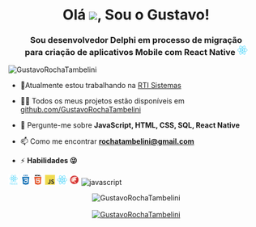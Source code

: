 <h1 align="center">Olá <img src="https://raw.githubusercontent.com/kaueMarques/kaueMarques/master/hi.gif" width="30px">, Sou o Gustavo!</h1>
<h3 align="center">Sou desenvolvedor Delphi em processo de migração </br>para criação de aplicativos Mobile com React Native <img src="https://raw.githubusercontent.com/GustavoRochaTambelini/icons/acfb407626344d2c0fed69f2130de57752788935/react-original.svg" alt="react" width="20" height="20"/></h3>
<p align="left"> <img src="https://komarev.com/ghpvc/?username=GustavoRochaTambelini" alt="GustavoRochaTambelini" /> </p>

- 🔭Atualmente estou trabalhando na [RTI Sistemas](https://www.facebook.com/sistemasrti/)

- 👨‍💻 Todos os meus projetos estão disponíveis em [github.com/GustavoRochaTambelini](https://github.com/GustavoRochaTambelini)

- 💬 Pergunte-me sobre **JavaScript, HTML, CSS, SQL, React Native**

- 📫 Como me encontrar **rochatambelini@gmail.com**

- ⚡ **Habilidades 😜**

<p align="left">
<img src="https://raw.githubusercontent.com/devicons/devicon/master/icons/react/react-original-wordmark.svg" alt="react" width="20" height="20"/>
<img src="https://raw.githubusercontent.com/devicons/devicon/master/icons/css3/css3-plain-wordmark.svg" alt="css3"  width="20" height="20"/>
<img src="https://raw.githubusercontent.com/devicons/devicon/master/icons/html5/html5-original-wordmark.svg" alt="html5"  width="20" height="20"/>
<img src="https://raw.githubusercontent.com/devicons/devicon/master/icons/javascript/javascript-original.svg" alt="javascript" width="20" height="20"/>
<img src="https://raw.githubusercontent.com/GustavoRochaTambelini/icons/acfb407626344d2c0fed69f2130de57752788935/react-original.svg" alt="react" width="20" height="20"/>
<img src="https://raw.githubusercontent.com/GustavoRochaTambelini/icons/79a05c0f67337583d0676d1b43fedde105740c69/icons8-delphi-ide.svg" alt="javascript" width="20" height="20"/>
<img src="https://firebirdsql.org/file/about/ds-firebird-logo.svg" alt="javascript" width="20" height="20"/>
</p><p align="center">
<img src="https://github-readme-stats.vercel.app/api?username=GustavoRochaTambelini&show_icons=true" alt="GustavoRochaTambelini"/> 
</p>

<p align="center">
<a href="https://www.linkedin.com/in/gustavo-rocha-tambelini-335ab1145/" target="blank"><img align="center" src="https://cdn.jsdelivr.net/npm/simple-icons@3.0.1/icons/linkedin.svg" alt="GustavoRochaTambelini" height="20" width="20" /></a>
</p>


